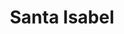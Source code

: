 ---
title: "Santa Isabel"
url: /concepcion/santa-isabel-avenida-general-novoa/
shop: supermercado
---